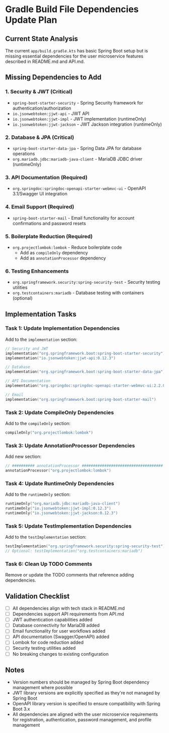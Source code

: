 # Gradle Build File Dependencies Update Plan

## Current State Analysis
The current `app/build.gradle.kts` has basic Spring Boot setup but is missing essential dependencies for the user microservice features described in README.md and API.md.

## Missing Dependencies to Add

### 1. Security & JWT (Critical)
- `spring-boot-starter-security` - Spring Security framework for authentication/authorization
- `io.jsonwebtoken:jjwt-api` - JWT API
- `io.jsonwebtoken:jjwt-impl` - JWT implementation (runtimeOnly)
- `io.jsonwebtoken:jjwt-jackson` - JWT Jackson integration (runtimeOnly)

### 2. Database & JPA (Critical)
- `spring-boot-starter-data-jpa` - Spring Data JPA for database operations
- `org.mariadb.jdbc:mariadb-java-client` - MariaDB JDBC driver (runtimeOnly)

### 3. API Documentation (Required)
- `org.springdoc:springdoc-openapi-starter-webmvc-ui` - OpenAPI 3.1/Swagger UI integration

### 4. Email Support (Required)
- `spring-boot-starter-mail` - Email functionality for account confirmations and password resets

### 5. Boilerplate Reduction (Required)
- `org.projectlombok:lombok` - Reduce boilerplate code
  - Add as `compileOnly` dependency
  - Add as `annotationProcessor` dependency

### 6. Testing Enhancements
- `org.springframework.security:spring-security-test` - Security testing utilities
- `org.testcontainers:mariadb` - Database testing with containers (optional)

## Implementation Tasks

### Task 1: Update Implementation Dependencies
Add to the `implementation` section:
```kotlin
// Security and JWT
implementation("org.springframework.boot:spring-boot-starter-security")
implementation("io.jsonwebtoken:jjwt-api:0.12.3")

// Database
implementation("org.springframework.boot:spring-boot-starter-data-jpa")

// API Documentation
implementation("org.springdoc:springdoc-openapi-starter-webmvc-ui:2.2.0")

// Email
implementation("org.springframework.boot:spring-boot-starter-mail")
```

### Task 2: Update CompileOnly Dependencies
Add to the `compileOnly` section:
```kotlin
compileOnly("org.projectlombok:lombok")
```

### Task 3: Update AnnotationProcessor Dependencies
Add new section:
```kotlin
// ########## annotationProcessor ####################################
annotationProcessor("org.projectlombok:lombok")
```

### Task 4: Update RuntimeOnly Dependencies
Add to the `runtimeOnly` section:
```kotlin
runtimeOnly("org.mariadb.jdbc:mariadb-java-client")
runtimeOnly("io.jsonwebtoken:jjwt-impl:0.12.3")
runtimeOnly("io.jsonwebtoken:jjwt-jackson:0.12.3")
```

### Task 5: Update TestImplementation Dependencies
Add to the `testImplementation` section:
```kotlin
testImplementation("org.springframework.security:spring-security-test")
// Optional: testImplementation("org.testcontainers:mariadb")
```

### Task 6: Clean Up TODO Comments
Remove or update the TODO comments that reference adding dependencies.

## Validation Checklist
- [ ] All dependencies align with tech stack in README.md
- [ ] Dependencies support API requirements from API.md
- [ ] JWT authentication capabilities added
- [ ] Database connectivity for MariaDB added
- [ ] Email functionality for user workflows added
- [ ] API documentation (Swagger/OpenAPI) added
- [ ] Lombok for code reduction added
- [ ] Security testing utilities added
- [ ] No breaking changes to existing configuration

## Notes
- Version numbers should be managed by Spring Boot dependency management where possible
- JWT library versions are explicitly specified as they're not managed by Spring Boot
- OpenAPI library version is specified to ensure compatibility with Spring Boot 3.x
- All dependencies are aligned with the user microservice requirements for registration, authentication, password management, and profile management